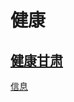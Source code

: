 # 健康

## [健康甘肃](http://www.gsyygh.com/arweb/register)

[信息](https://app.gitbook.com/s/XaJfaIqutEqjlkplWDJr/zhang-hu-xin-xi#jian-kang-gan-su)



##
